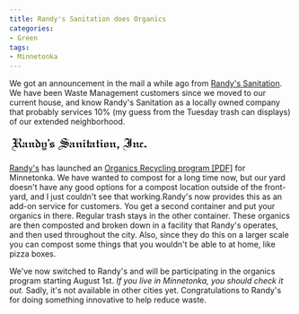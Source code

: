 ```yaml
---
title: Randy's Sanitation does Organics
categories:
- Green
tags:
- Minnetonka
---
```


We got an announcement in the mail a while ago from [Randy's Sanitation](http://www.randyssanitation.com/). We have been Waste Management customers since we moved to our current house, and know Randy's Sanitation as a locally owned company that probably services 10% (my guess from the Tuesday trash can displays) of our extended neighborhood.


[![randys_final_home_01.jpg](/assets/posts/2007/randys_final_home_011.jpg)](http://www.randyssanitation.com/)

[Randy's](http://www.randyssanitation.com/) has launched an [Organics Recycling program [PDF]](http://www.randyssanitation.com/ReferenceLetters/Organics%20Brochure;2007-2.pdf) for Minnetonka. We have wanted to compost for a long time now, but our yard doesn't have any good options for a compost location outside of the front-yard, and I just couldn't see that working.Randy's now provides this as an add-on service for customers. You get a second container and put your organics in there. Regular trash stays in the other container. These organics are then composted and broken down in a facility that Randy's operates, and then used throughout the city. Also, since they do this on a larger scale you can compost some things that you wouldn't be able to at home, like pizza boxes.

We've now switched to Randy's and will be participating in the organics program starting August 1st. _If you live in Minnetonka, you should check it out._ Sadly, it's not available in other cities yet. Congratulations to Randy's for doing something innovative to help reduce waste.
